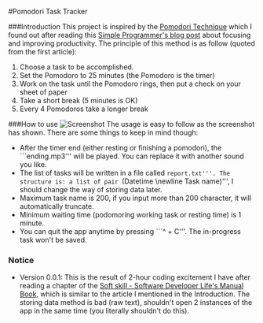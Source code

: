 #Pomodori Task Tracker

###Introduction
This project is inspired by the [Pomodori Technique](http://lifehacker.com/productivity-101-a-primer-to-the-pomodoro-technique-1598992730) which I found out after reading this [Simple Programmer's blog post](http://simpleprogrammer.com/2014/02/17/secret-ridiculous-productivity-im-using-now/) about focusing and improving productivity. The principle of this method is as follow (quoted from the first article):

1. Choose a task to be accomplished.
2. Set the Pomodoro to 25 minutes (the Pomodoro is the timer)
3. Work on the task until the Pomodoro rings, then put a check on your sheet of paper
4. Take a short break (5 minutes is OK)
5. Every 4 Pomodoros take a longer break

###How to use
![Screenshot](https://cloud.githubusercontent.com/assets/5102383/11763131/52c2e0d2-a131-11e5-80b7-d676a75da78a.png)
The usage is easy to follow as the screenshot has shown. There are some things to keep in mind though:
- After the timer end (either resting or finishing a pomodori), the ```ending.mp3''' will be played. You can replace it with another sound you like.
- The list of tasks will be written in a file called ```report.txt'''. The structure is: a list of pair ```(Datetime \newline Task name)''', I should change the way of storing data later.
- Maximum task name is 200, if you input more than 200 character, it will automatically truncate.
- Minimum waiting time (podomoring working task or resting time) is 1 minute.
- You can quit the app anytime by pressing ```^ + C'''. The in-progress task won't be saved.

### Notice
- Version 0.0.1: This is the result of 2-hour coding excitement I have after reading a chapter of the [Soft skill - Software Developer Life's Manual Book](http://www.amazon.com/Soft-Skills-software-developers-manual/dp/1617292397), which is similar to the article I mentioned in the Introduction. The storing data method is bad (raw text), shouldn't open 2 instances of the app in the same time (you literally shouldn't do this).
